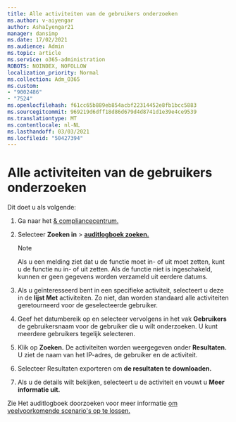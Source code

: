 ```yaml
---
title: Alle activiteiten van de gebruikers onderzoeken
ms.author: v-aiyengar
author: AshaIyengar21
manager: dansimp
ms.date: 17/02/2021
ms.audience: Admin
ms.topic: article
ms.service: o365-administration
ROBOTS: NOINDEX, NOFOLLOW
localization_priority: Normal
ms.collection: Adm_O365
ms.custom:
- "9002486"
- "7524"
ms.openlocfilehash: f61cc65b889eb854acbf22314452e8fb1bcc5883
ms.sourcegitcommit: 969219d6dff18d86d679d4d8741d1e39e4ce9539
ms.translationtype: MT
ms.contentlocale: nl-NL
ms.lasthandoff: 03/03/2021
ms.locfileid: "50427394"
---
```

# <a name="investigate-all-the-users-activities"></a>Alle activiteiten van de gebruikers onderzoeken

Dit doet u als volgende:

1. Ga naar het [& compliancecentrum.](https://go.microsoft.com/fwlink/p/?linkid=2077143)
1. Selecteer **Zoeken in**  >  **[auditlogboek zoeken.](https://go.microsoft.com/fwlink/?linkid=2103759)**
    > [!NOTE]
    > Als u een melding ziet dat u de functie moet in- of uit moet zetten, kunt u de functie nu in- of uit zetten. Als de functie niet is ingeschakeld, kunnen er geen gegevens worden verzameld uit eerdere datums.

1. Als u geïnteresseerd bent in een specifieke activiteit, selecteert u deze in de **lijst Met** activiteiten. Zo niet, dan worden standaard alle activiteiten geretourneerd voor de geselecteerde gebruiker.
1. Geef het datumbereik op en selecteer vervolgens in het vak **Gebruikers** de gebruikersnaam voor de gebruiker die u wilt onderzoeken. U kunt meerdere gebruikers tegelijk selecteren.
1. Klik op **Zoeken.** De activiteiten worden weergegeven onder **Resultaten.** U ziet de naam van het IP-adres, de gebruiker en de activiteit.
1. Selecteer Resultaten exporteren om **de resultaten te downloaden.**
1. Als u de details wilt bekijken, selecteert u de activiteit en vouwt u **Meer informatie uit.**

Zie Het auditlogboek doorzoeken voor meer informatie [om veelvoorkomende scenario's op te lossen.](https://go.microsoft.com/fwlink/?linkid=2103944)